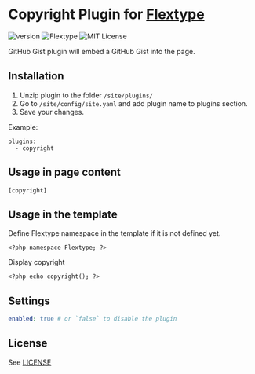 # Copyright Plugin for [Flextype](http://flextype.org/)
![version](https://img.shields.io/badge/version-1.0.0-brightgreen.svg?style=flat-square)
![Flextype](https://img.shields.io/badge/Flextype-0.x-green.svg?style=flat-square)
![MIT License](https://img.shields.io/badge/license-MIT-blue.svg?style=flat-square)

GitHub Gist plugin will embed a GitHub Gist into the page.

## Installation
1. Unzip plugin to the folder `/site/plugins/`
2. Go to `/site/config/site.yaml` and add plugin name to plugins section.
3. Save your changes.

Example:
```
plugins:
  - copyright
```

## Usage in page content

```
[copyright]
```

## Usage in the template

Define Flextype namespace in the template if it is not defined yet.
```
<?php namespace Flextype; ?>
```

Display copyright
```
<?php echo copyright(); ?>
```


## Settings

```yaml
enabled: true # or `false` to disable the plugin
```

## License
See [LICENSE](https://github.com/flextype-plugins/copyright/blob/master/LICENSE)
